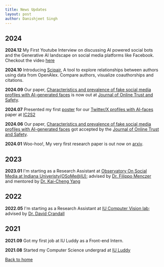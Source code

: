 ```yaml
---
title: News Updates
layout: post
author: Danishjeet Singh
---
```


## 2024

**2024.12** My First Youtube Interview on discussing AI powered social bots and the Generative AI landscape on social media platforms like Facebook. Checkout the video [here](https://youtu.be/62EA8GQsysI?si=0-lVQNFqruxck_Zp&t=581)

**2024.10** Introducing [Scipair](https://scipair.github.io/scipair/), A tool to explore relationships between authors using data from OpenAlex. Compare authors, visualize coauthorships and citations.

**2024.09** Our paper, [Characteristics and prevalence of fake social media profiles with AI-generated faces](https://doi.org/10.54501/jots.v2i4.197) is now out at [Journal of Online Trust and Safety](https://tsjournal.org/index.php/jots).

**2024.07** Presented my first [poster](/docs/posters/ganbot_ic2s2_poster.pdf) for our 
[Twitter/X profiles with AI-faces](https://arxiv.org/pdf/2401.02627) paper at [IC2S2](https://ic2s2-2024.org/) 

**2024.06** Our paper, [Characteristics and prevalence of fake social media profiles with AI-generated faces](https://arxiv.org/pdf/2401.02627) got accepted by the [Journal of Online Trust and Safety](https://tsjournal.org/index.php/jots).  

**2024.01** Woo-hoo!, My very first research paper is out now on [arxiv](https://arxiv.org/pdf/2401.02627).  

## 2023

**2023.01** I'm starting as a Research Assistant at [Observatory On Social Media at Indiana Univeristy(OSoMe@IU)](https://osome.iu.edu/); advised by [Dr. Filippo Menczer ](https://cnets.indiana.edu/fil) and mentored by [Dr. Kai-Cheng Yang](https://www.kaichengyang.me/)

## 2022

**2022.05** I'm starting as a Research Assistant at [IU Computer Vision lab](http://vision.soic.indiana.edu/); advised by [Dr. David Crandall](https://homes.luddy.indiana.edu/djcran/)

## 2021

**2021.09** Got my first job at IU Luddy as a Front-end Intern.

**2021.08** Started my Computer Science undergrad at [IU Luddy](https://luddy.indiana.edu/index.html)

[Back to home](/)